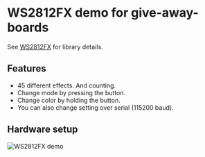 WS2812FX demo for give-away-boards
==================================

See [WS2812FX](https://github.com/kitesurfer1404/WS2812FX) for library details.


Features
--------

* 45 different effects. And counting.
* Change mode by pressing the button.
* Change color by holding the button.
* You can also change setting over serial (115200 baud).


Hardware setup
--------------
![WS2812FX demo](https://raw.githubusercontent.com/kitesurfer1404/leftovers/WS2812FX_demo_33C3/WS2812FX_demo_33C3.jpg)
